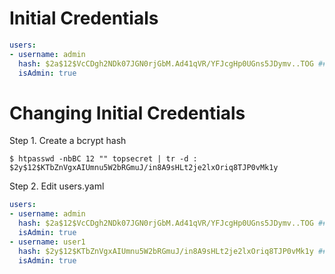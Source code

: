 

Initial Credentials
===================

```yaml
users:
- username: admin
  hash: $2a$12$VcCDgh2NDk07JGN0rjGbM.Ad41qVR/YFJcgHp0UGns5JDymv..TOG ## admin
  isAdmin: true
```

Changing Initial Credentials
==================

Step 1. Create a bcrypt hash
```shell
$ htpasswd -nbBC 12 "" topsecret | tr -d :
$2y$12$KTbZnVgxAIUmnu5W2bRGmuJ/in8A9sHLt2je2lxOriq8TJP0vMk1y
```

Step 2. Edit users.yaml
```yaml
users:
- username: admin
  hash: $2a$12$VcCDgh2NDk07JGN0rjGbM.Ad41qVR/YFJcgHp0UGns5JDymv..TOG ## admin
  isAdmin: true
- username: user1
  hash: $2y$12$KTbZnVgxAIUmnu5W2bRGmuJ/in8A9sHLt2je2lxOriq8TJP0vMk1y ## topsecret
  isAdmin: true
```
